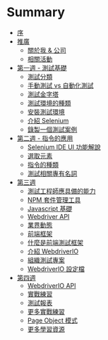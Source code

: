 # Summary

* [序](README.md)
* [推廣]()
  * [關於我 & 公司](promotion/about-me.md)
  * [相關活動](promotion/activity.md)
* [第一週 - 測試基礎]()
  * [測試分類](foundation/categories.md)
  * [手動測試 vs 自動化測試](foundation/manual-vs-automation-testing.md)
  * [測試金字塔](foundation/test-pyramid.md)
  * [測試環境的種類](foundation/test-env.md)
  * [安裝測試環境](install/README.md)
  * [介紹 Selenium](selenium/README.md)
  * [錄製一個測試案例](selenium/record.md)
* [第二週 - 指令的應用]()
  * [Selenium IDE UI 功能解說](selenium/selenium-ide.md)
  * [選取元素](element/selector.md)
  * [指令的種類](element/commend-type.md)
  * [測試相關專有名詞](foundation/terms.md)
* [第三週]()
  * [測試工程師應具備的能力]()
  * [NPM 套件管理工具](mise/npm.md)
  * [Javascript 基礎]()
  * [Webdriver API]()
  * [業界動態]()
  * [前端框架](foundation/frontend-framework.md)
  * [什麼是前端測試框架]()
  * [介紹 WebdriverIO]()
  * [組織測試專案]()
  * [WebdriverIO 設定檔]()
* [第四週]()
  * [WebdriverIO API]()
  * [實戰練習]()
  * [測試報表]()
  * [更多實戰練習]()
  * [Page Object 模式]()
  * [更多學習資源]()


